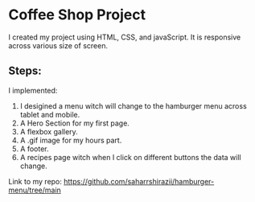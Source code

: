 # Coffee Shop Project
I created my project using HTML, CSS, and javaScript. It is responsive across various size of screen.

## Steps:
I implemented: 
1. I desigined a menu witch will change to the hamburger menu across tablet and mobile.
2. A Hero Section for my first page.
3. A flexbox gallery.
4. A .gif image for my hours part.
5. A footer.
6. A recipes page witch when I click on different buttons the data will change.

Link to my repo:
https://github.com/saharrshirazii/hamburger-menu/tree/main
